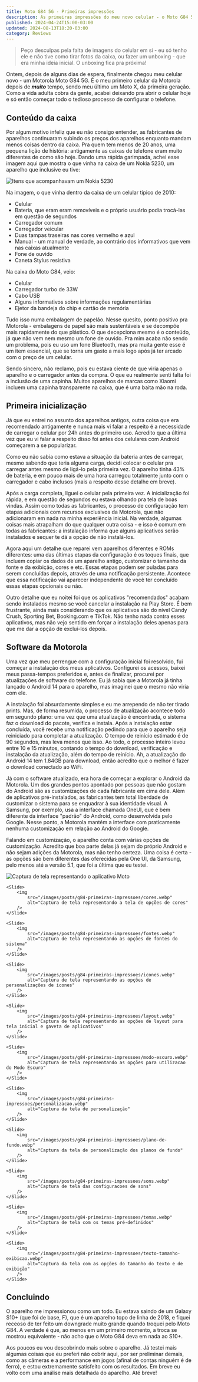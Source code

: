 ```yaml
---
title: Moto G84 5G - Primeiras impressões
description: As primeiras impressões do meu novo celular - o Moto G84 5G!
published: 2024-04-24T15:00-03:00
updated: 2024-08-13T18:20-03:00
category: Reviews
---
```


<script lang="ts">
    import Gallery from "$lib/components/Gallery.svelte";
    import Slide from "$lib/components/Slide.svelte";
    import Image from "$lib/components/Image.svelte";
</script>

<blockquote>
Peço desculpas pela falta de imagens do celular em si - eu só tenho ele e não tive como tirar fotos da caixa, ou fazer um unboxing - que era minha ideia inicial. O unboxing fica pra próxima!
</blockquote>

Ontem, depois de alguns dias de espera, finalmente chegou meu celular novo - um Motorola Moto G84 5G. É o meu primeiro celular da Motorola depois de **_muito_** tempo, sendo meu último um Moto X, da primeira geração. Como a vida adulta cobra da gente, acabei deixando pra abrir o celular hoje e só então começar todo o tedioso processo de configurar o telefone.

## Conteúdo da caixa

Por algum motivo infeliz que eu não consigo entender, as fabricantes de aparelhos continuaram subindo os preços dos aparelhos enquanto mandam menos coisas dentro da caixa. Pra quem tem menos de 20 anos, uma pequena lição de história: antigamente as caixas de telefone eram muito diferentes de como são hoje. Dando uma rápida garimpada, achei esse imagem aqui que mostra o que vinha na caixa de um Nokia 5230, um aparelho que inclusive eu tive:

<Image
    src="/images/posts/g84-primeiras-impressoes/caixa-nokia-5230.webp"
    alt="Itens que acompanhavam um Nokia 5230"
/>

Na imagem, o que vinha dentro da caixa de um celular típico de 2010:

-   Celular
-   Bateria, que eram eram removíveis e o próprio usuário podia trocá-las em questão de segundos
-   Carregador comum
-   Carregador veicular
-   Duas tampas traseiras nas cores vermelho e azul
-   Manual - um manual de verdade, ao contrário dos informativos que vem nas caixas atualmente
-   Fone de ouvido
-   Caneta Stylus resistiva

Na caixa do Moto G84, veio:

-   Celular
-   Carregador turbo de 33W
-   Cabo USB
-   Alguns informativos sobre informações regulamentárias
-   Ejetor da bandeja do chip e cartão de memória

Tudo isso numa embalagem de papelão. Nesse quesito, ponto positivo pra Motorola - embalagens de papel são mais sustentáveis e se decompôe mais rapidamente do que plástico. O que decepciona mesmo é o conteúdo, já que não vem nem mesmo um fone de ouvido. Pra mim acaba não sendo um problema, pois eu uso um fone Bluetooth, mas pra muita gente esse é um item essencial, que se torna um gasto a mais logo após já ter arcado com o preço de um celular.

Sendo sincero, não reclamo, pois eu estava ciente de que viria apenas o aparelho e o carregador antes da compra. O que eu realmente senti falta foi a inclusão de uma capinha. Muitos aparelhos de marcas como Xiaomi incluem uma capinha transparente na caixa, que é uma baita mão na roda.

## Primeira inicialização

Já que eu entrei no assunto dos aparelhos antigos, outra coisa que era recomendado antigamente e nunca mais vi falar a respeito é a necessidade de carregar o celular por 24h antes do primeiro uso. Acredito que a última vez que eu vi falar a respeito disso foi antes dos celulares com Android começarem a se popularizar.

Como eu não sabia como estava a situação da bateria antes de carregar, mesmo sabendo que teria alguma carga, decidi colocar o celular pra carregar antes mesmo de ligá-lo pela primeira vez. O aparelho tinha 43% de bateria, e em pouco mais de uma hora carregou totalmente junto com o carregador e cabo inclusos (mais a respeito desse detalhe em breve).

Após a carga completa, liguei o celular pela primeira vez. A inicialização foi rápida, e em questão de segundos eu estava olhando pra tela de boas vindas. Assim como todas as fabricantes, o processo de configuração tem etapas adicionais com recursos exclusivos da Motorola, que não adicionaram em nada na minha experiência inicial. Na verdade, algumas coisas mais atrapalham do que qualquer outra coisa - e isso é comum em todas as fabricantes: a instalação informa que alguns aplicativos serão instalados e sequer te dá a opção de não instalá-los.

Agora aqui um detalhe que reparei vem aparelhos diferentes e ROMs diferentes: uma das últimas etapas da configuração é os toques finais, que incluem copiar os dados de um aparelho antigo, customizar o tamanho da fonte e da exibição, cores e etc. Essas etapas podem ser puladas para serem concluídas depois, através de uma notificação persistente. Acontece que essa notificação vai aparecer independente de você ter concluído essas etapas opcionais ou não.

Outro detalhe que eu noitei foi que os aplicativos "recomendados" acabam sendo instalados mesmo se você cancelar a instalação na Play Store. É bem frustrante, ainda mais considerando que os aplicativos são do nível Candy Crush, Sporting Bet, Booking.com e TikTok. Não tenho nada contra esses aplicativos, mas não vejo sentido em forçar a instalação deles apenas para que me dar a opção de excluí-los depois.

## Software da Motorola

Uma vez que meu perrengue com a configuração inicial foi resolvido, fui começar a instalação dos meus aplicativos. Configurei os acessos, baixei meus passa-tempos preferidos e, antes de finalizar, procurei por atualizações de software do telefone. Eu já sabia que a Motorola já tinha lançado o Android 14 para o aparelho, mas imaginei que o mesmo não viria com ele.

A instalação foi absurdamente simples e eu me arrependo de não ter tirado prints. Mas, de forma resumida, o processo de atualização acontece todo em segundo plano: uma vez que uma atualização é encontrada, o sistema faz o download do pacote, verifica e instala. Após a instalação estar concluída, você recebe uma notificação pedindo para que o aparelho seja reiniciado para completar a atualização. O tempo de reinício estimado é de 90 segundos, mas leva menos que isso. Ao todo, o processo inteiro levou entre 10 e 15 minutos, contando o tempo do download, verificação e instalação da atualização, além do tempo de reinício. Ah, a atualização do Android 14 tem 1.84GB para download, então acredito que o melhor é fazer o download conectado ao WiFi.

Já com o software atualizado, era hora de começar a explorar o Android da Motorola. Um dos grandes pontos apontado por pessoas que não gostam do Android são as customizações de cada fabricante em cima dele. Além de aplicativos pré-instalados, as fabricantes tem total liberdade de customizar o sistema para se enquadrar à sua identidade visual. A Samsung, por exemplo, usa a interface chamada OneUI, que é bem diferente da interface "padrão" do Android, como desenvolvida pelo Google. Nesse ponto, a Motorola mantém a interface com praticamente nenhuma customização em relação ao Android do Google.

Falando em customização, o aparelho conta com várias opções de customização. Acredito que boa parte delas já sejam do próprio Android e não sejam adições da Motorola, mas não tenho certeza. Uma coisa é certa - as opções são bem diferentes das oferecidas pela One UI, da Samsung, pelo menos até a versão 5.1, que foi a última que eu testei.

<Gallery>
    <Slide>
        <img
            src="/images/posts/g84-primeiras-impressoes/aplicativo-moto.webp"
            alt="Captura de tela representando o aplicativo Moto"
        />
    </Slide>

    <Slide>
        <img
            src="/images/posts/g84-primeiras-impressoes/cores.webp"
            alt="Captura de tela representando a tela de opções de cores"
        />
    </Slide>

    <Slide>
        <img
            src="/images/posts/g84-primeiras-impressoes/fontes.webp"
            alt="Captura de tela representando as opções de fontes do sistema"
        />
    </Slide>

    <Slide>
        <img
            src="/images/posts/g84-primeiras-impressoes/icones.webp"
            alt="Captura de tela representando as opções de personalizações de icones"
        />
    </Slide>

    <Slide>
        <img
            src="/images/posts/g84-primeiras-impressoes/layout.webp"
            alt="Captura de tela representando as opções de layout para tela inicial e gaveta de aplicativos"
        />
    </Slide>

    <Slide>
        <img
            src="/images/posts/g84-primeiras-impressoes/modo-escuro.webp"
            alt="Captura de tela representando as opções para utilizacao do Modo Escuro"
        />
    </Slide>

    <Slide>
        <img
            src="/images/posts/g84-primeiras-impressoes/personalizacao.webp"
            alt="Captura da tela de personalização"
        />
    </Slide>

    <Slide>
        <img
            src="/images/posts/g84-primeiras-impressoes/plano-de-fundo.webp"
            alt="Captura da tela de personalização dos planos de fundo"
        />
    </Slide>

    <Slide>
        <img
            src="/images/posts/g84-primeiras-impressoes/sons.webp"
            alt="Captura de tela das configuracoes de sons"
        />
    </Slide>

    <Slide>
        <img
            src="/images/posts/g84-primeiras-impressoes/temas.webp"
            alt="Captura de tela com os temas pré-definidos"
        />
    </Slide>

    <Slide>
        <img
            src="/images/posts/g84-primeiras-impressoes/texto-tamanho-exibicao.webp"
            alt="Captura da tela com as opções do tamanho do texto e de exibição"
        />
    </Slide>

</Gallery>

## Concluindo

O aparelho me impressionou como um todo. Eu estava saindo de um Galaxy S10+ (que foi de base, F), que é um aparelho topo de linha de 2018, e fiquei receoso de ter feito um downgrade muito grande quando troquei pelo Moto G84. A verdade é que, ao menos em um primeiro momento, a troca se mostrou equivalente - não acho que o Moto G84 deva em nada ao S10+.

Aos poucos eu vou descobrindo mais sobre o aparelho. Já testei mais algumas coisas que eu preferi não cobrir aqui, por ser preliminar demais, como as câmeras e a performance em jogos (afinal de contas ninguém é de ferro), e estou extremamente satisfeito com os resultados. Em breve eu volto com uma análise mais detalhada do aparelho. Até breve!
